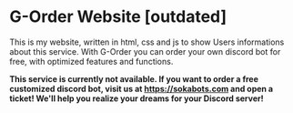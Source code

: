 # G-Order Website [outdated]

This is my website, written in html, css and js to show Users informations about this service.
With G-Order you can order your own discord bot for free, with optimized features and functions.

**This service is currently not available. If you want to order a free customized discord bot, visit us at https://sokabots.com and open a ticket!
We'll help you realize your dreams for your Discord server!**
